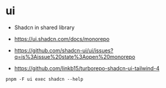 # ui

- Shadcn in shared library

- https://ui.shadcn.com/docs/monorepo
- https://github.com/shadcn-ui/ui/issues?q=is%3Aissue%20state%3Aopen%20monorepo
- https://github.com/linkb15/turborepo-shadcn-ui-tailwind-4

```
pnpm -F ui exec shadcn --help
```